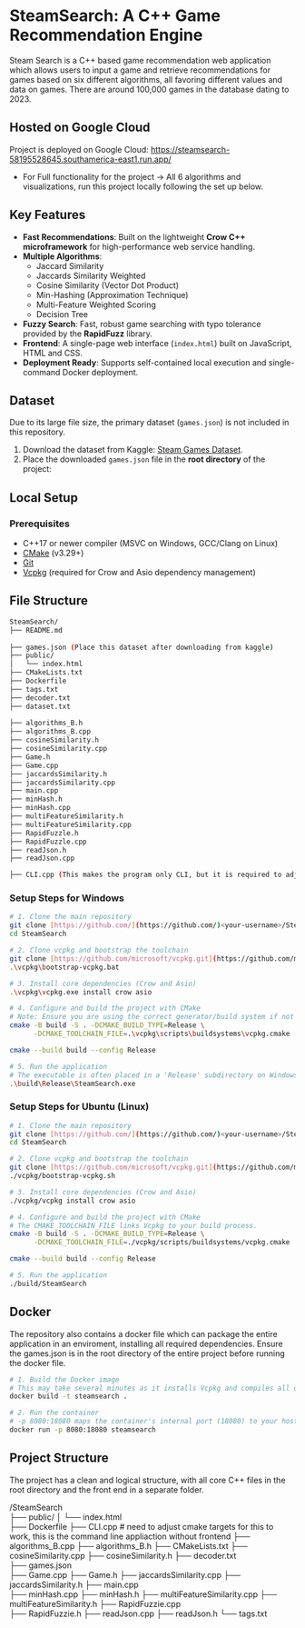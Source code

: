 # SteamSearch: A C++ Game Recommendation Engine

Steam Search is a C++ based game recommendation web application which allows users to input a game and retrieve recommendations
for games based on six different algorithms, all favoring different values and data on games. There are around 100,000 games in the database dating to 2023.  

## Hosted on Google Cloud
Project is deployed on Google Cloud: https://steamsearch-58195528645.southamerica-east1.run.app/
- For Full functionality for the project -> All 6 algorithms and visualizations, run this project locally following the set
  up below.

## Key Features
* **Fast Recommendations**: Built on the lightweight **Crow C++ microframework** for high-performance web service handling.
* **Multiple Algorithms**:
  * Jaccard Similarity
  * Jaccards Similarity Weighted
  * Cosine Similarity (Vector Dot Product)
  * Min-Hashing (Approximation Technique)
  * Multi-Feature Weighted Scoring 
  * Decision Tree 
* **Fuzzy Search**: Fast, robust game searching with typo tolerance provided by the **RapidFuzz** library.
* **Frontend**: A single-page web interface (`index.html`) built on JavaScript, HTML and CSS.
* **Deployment Ready**: Supports self-contained local execution and single-command Docker deployment.

## Dataset
Due to its large file size, the primary dataset (`games.json`) is not included in this repository.

1. Download the dataset from Kaggle: [Steam Games Dataset](https://www.kaggle.com/datasets/fronkongames/steam-games-dataset).
2. Place the downloaded `games.json` file in the **root directory** of the project:

## Local Setup
### Prerequisites

* C++17 or newer compiler (MSVC on Windows, GCC/Clang on Linux)
* [CMake](https://cmake.org/download/) (v3.29+)
* [Git](https://git-scm.com/downloads)
* [Vcpkg](https://vcpkg.io/en/getting-started.html) (required for Crow and Asio dependency management)

## File Structure

```bash
SteamSearch/
├── README.md
  
├── games.json (Place this dataset after downloading from kaggle)
├── public/
│   └── index.html         
├── CMakeLists.txt         
├── Dockerfile              
├── tags.txt               
├── decoder.txt      
├── dataset.txt   
                
├── algorithms_B.h
├── algorithms_B.cpp
├── cosineSimilarity.h
├── cosineSimilarity.cpp
├── Game.h
├── Game.cpp
├── jaccardsSimilarity.h
├── jaccardsSimilarity.cpp
├── main.cpp
├── minHash.h
├── minHash.cpp
├── multiFeatureSimilarity.h
├── multiFeatureSimilarity.cpp
├── RapidFuzzle.h
├── RapidFuzzle.cpp
├── readJson.h
├── readJson.cpp

├── CLI.cpp (This makes the program only CLI, but it is required to adjust the CMake for it to work.)
```

### Setup Steps for Windows

```bash
# 1. Clone the main repository
git clone [https://github.com/](https://github.com/)<your-username>/SteamSearch.git
cd SteamSearch

# 2. Clone vcpkg and bootstrap the toolchain
git clone [https://github.com/microsoft/vcpkg.git](https://github.com/microsoft/vcpkg.git)
.\vcpkg\bootstrap-vcpkg.bat

# 3. Install core dependencies (Crow and Asio)
.\vcpkg\vcpkg.exe install crow asio

# 4. Configure and build the project with CMake
# Note: Ensure you are using the correct generator/build system if not using CLion's defaults.
cmake -B build -S . -DCMAKE_BUILD_TYPE=Release \
      -DCMAKE_TOOLCHAIN_FILE=.\vcpkg\scripts\buildsystems\vcpkg.cmake

cmake --build build --config Release

# 5. Run the application
# The executable is often placed in a 'Release' subdirectory on Windows.
.\build\Release\SteamSearch.exe
```


### Setup Steps for Ubuntu (Linux)

```bash
# 1. Clone the main repository
git clone [https://github.com/](https://github.com/)<your-username>/SteamSearch.git
cd SteamSearch

# 2. Clone vcpkg and bootstrap the toolchain
git clone [https://github.com/microsoft/vcpkg.git](https://github.com/microsoft/vcpkg.git)
./vcpkg/bootstrap-vcpkg.sh

# 3. Install core dependencies (Crow and Asio)
./vcpkg/vcpkg install crow asio

# 4. Configure and build the project with CMake
# The CMAKE_TOOLCHAIN_FILE links Vcpkg to your build process.
cmake -B build -S . -DCMAKE_BUILD_TYPE=Release \
      -DCMAKE_TOOLCHAIN_FILE=./vcpkg/scripts/buildsystems/vcpkg.cmake

cmake --build build --config Release

# 5. Run the application
./build/SteamSearch
```

## Docker
The repository also contains a docker file which can package the entire application in an enviroment, installing 
all required dependencies. Ensure the games.json is in the root directory of the entire project before running
the docker file. 

```bash
# 1. Build the Docker image
# This may take several minutes as it installs Vcpkg and compiles all dependencies.
docker build -t steamsearch .

# 2. Run the container
# -p 8080:18080 maps the container's internal port (18080) to your host's port (8080).
docker run -p 8080:18080 steamsearch
```

## Project Structure
The project has a clean and logical structure, with all core C++ files in the root directory and the front end in a separate folder.

/SteamSearch         
├── public/
│   └── index.html  
├── Dockerfile
├── CLI.cpp # need to adjust cmake targets for this to work, this is the command line appliaction without frontend
├── algorithms_B.cpp
├── algorithms_B.h
├── CMakeLists.txt
├── cosineSimilarity.cpp
├── cosineSimilarity.h
├── decoder.txt        
├── games.json           
├── Game.cpp
├── Game.h
├── jaccardsSimilarity.cpp
├── jaccardsSimilarity.h
├── main.cpp            
├── minHash.cpp
├── minHash.h
├── multiFeatureSimilarity.cpp
├── multiFeatureSimilarity.h
├── RapidFuzzie.cpp      
├── RapidFuzzie.h
├── readJson.cpp
├── readJson.h
└── tags.txt             


